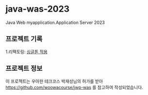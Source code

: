 # java-was-2023

Java Web myapplication.Application Server 2023

## 프로젝트 기록
1.리팩토링: [싱글톤 적용](https://github.com/Gyeongsu1997/be-was/wiki/%EC%8B%B1%EA%B8%80%ED%86%A4-%EC%A0%81%EC%9A%A9)

## 프로젝트 정보 

이 프로젝트는 우아한 테크코스 박재성님의 허가를 받아 https://github.com/woowacourse/jwp-was 
를 참고하여 작성되었습니다.
